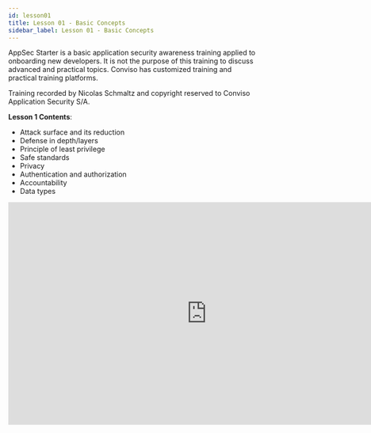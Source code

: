 ```yaml
---
id: lesson01
title: Lesson 01 - Basic Concepts
sidebar_label: Lesson 01 - Basic Concepts
---
```


AppSec Starter is a basic application security awareness training applied to onboarding new developers. It is not the purpose of this training to discuss advanced and practical topics. Conviso has customized training and practical training platforms.

Training recorded by Nicolas Schmaltz and copyright reserved to Conviso Application Security S/A.

**Lesson 1 Contents**:

- Attack surface and its reduction
- Defense in depth/layers
- Principle of least privilege
- Safe standards
- Privacy
- Authentication and authorization
- Accountability
- Data types

<div style={{textAlign: 'center'}}>

<iframe width="800" height="450" src="https://www.youtube.com/embed/UhclrLHDCPo" title="YouTube video player" frameborder="0" allow="accelerometer; autoplay; clipboard-write; encrypted-media; gyroscope; picture-in-picture" allowfullscreen></iframe>

</div>